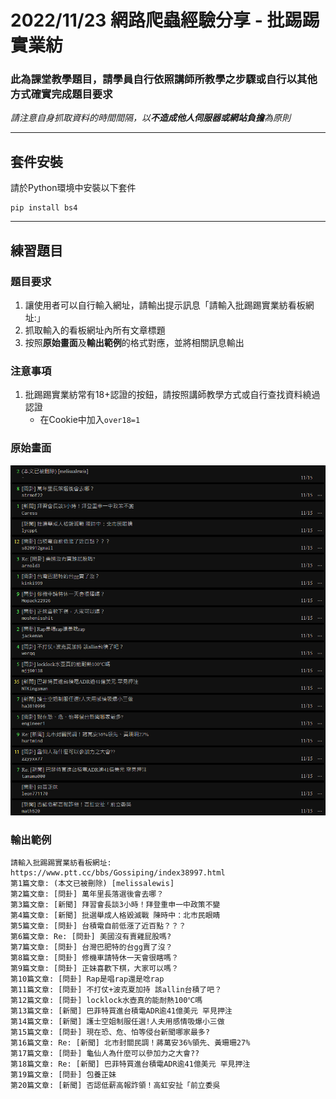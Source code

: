 # **2022/11/23 網路爬蟲經驗分享 - 批踢踢實業紡**

### **此為課堂教學題目，請學員自行依照講師所教學之步驟或自行以其他方式確實完成題目要求**

_請注意自身抓取資料的時間間隔，以**不造成他人伺服器或網站負擔**為原則_

***

## **套件安裝**
請於Python環境中安裝以下套件
```
pip install bs4
```

***

## **練習題目**
### **題目要求**
1. 讓使用者可以自行輸入網址，請輸出提示訊息「請輸入批踢踢實業紡看板網址:」
2. 抓取輸入的看板網址內所有文章標題
3. 按照**原始畫面**及**輸出範例**的格式對應，並將相關訊息輸出

### **注意事項**
1. 批踢踢實業紡常有18+認證的按鈕，請按照講師教學方式或自行查找資料繞過認證
    * 在Cookie中加入`over18=1`

### **原始畫面**
![Originial Information](./README/original%20information.png)

### **輸出範例**
```
請輸入批踢踢實業紡看板網址: https://www.ptt.cc/bbs/Gossiping/index38997.html
第1篇文章: (本文已被刪除) [melissalewis]
第2篇文章: [問卦] 萬年里長落選後會去哪？
第3篇文章: [新聞] 拜習會長談3小時！拜登重申一中政策不變
第4篇文章: [新聞] 批選舉成人格毀滅戰 陳時中：北市民眼睛
第5篇文章: [問卦] 台積電自前低漲了近百點？？？
第6篇文章: Re: [問卦] 美國沒有賣雞屁股嗎?
第7篇文章: [問卦] 台灣巴肥特的台gg賣了沒？
第8篇文章: [問卦] 修機車請特休一天會很瞎嗎？
第9篇文章: [問卦] 正妹喜歡下棋，大家可以嗎？
第10篇文章: [問卦] Rap是唱rap還是唸rap
第11篇文章: [問卦] 不打仗+波克夏加持 該allin台積了吧？
第12篇文章: [問卦] locklock水壺真的能耐熱100℃嗎
第13篇文章: [新聞] 巴菲特買進台積電ADR逾41億美元 罕見押注
第14篇文章: [新聞] 護士空姐制服任選!人夫用感情吸爆小三做
第15篇文章: [問卦] 現在恐、危、怕等侵台新聞哪家最多?
第16篇文章: Re: [新聞] 北市封關民調！蔣萬安36%領先、黃珊珊27%
第17篇文章: [問卦] 龜仙人為什麼可以參加力之大會??
第18篇文章: Re: [新聞] 巴菲特買進台積電ADR逾41億美元 罕見押注
第19篇文章: [問卦] 包養正妹
第20篇文章: [新聞] 否認低薪高報詐領！高虹安扯「前立委吳
```

